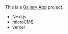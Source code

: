 This is a [Gallery App](https://kenjiro-gallery.vercel.app/) project.

- Next.js
- microCMS
- vercel
